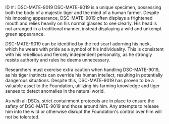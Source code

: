 ID # : DSC-MATE-9019
DSC-MATE-9019 is a unique specimen, possessing both the body of a majestic tiger and the mind of a human farmer. Despite his imposing appearance, DSC-MATE-9019 often displays a frightened mouth and relies heavily on his normal glasses to see clearly. His head is not arranged in a traditional manner, instead displaying a wild and unkempt green appearance.

DSC-MATE-9019 can be identified by the red scarf adorning his neck, which he wears with pride as a symbol of his individuality. This is consistent with his rebellious and fiercely independent personality, as he strongly resists authority and rules he deems unnecessary.

Researchers must exercise extra caution when handling DSC-MATE-9019, as his tiger instincts can override his human intellect, resulting in potentially dangerous situations. Despite this, DSC-MATE-9019 has proven to be a valuable asset to the Foundation, utilizing his farming knowledge and tiger senses to detect anomalies in the natural world.

As with all DSCs, strict containment protocols are in place to ensure the safety of DSC-MATE-9019 and those around him. Any attempts to release him into the wild or otherwise disrupt the Foundation's control over him will not be tolerated.